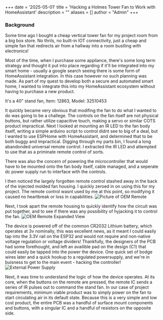 +++
date = '2025-05-01'
title = 'Hacking a Holmes Tower Fan to Work with HomeAssistant'
description = ""
aliases = []
author = "Admin"
+++
### Background
Some time ago I bought a cheap vertical tower fan for my project room from a big box store. No thrils, no built-in IOT connectivity, just a cheap and simple fan that redirects air from a hallway into a room bustling with electronics! 

Most of the time, when I purchase some appliance, there's some long term strategy and thought it put into place regarding if it'll be integrated into my smart home - usually a google search seeing there is some form of HomeAssistant integration. In this case however no such planning was made.
As part of my quest to develop both a secure and automated smart home, I wanted to integrate this into my HomeAssistant ecosystem without having to purchase a new product. 

It's a 40" stand fan, Item: 12863, Model: 32510453

It quickly became very obvious that modifing the fan to do what I wanted to do was going to be a challege. The controls on the fan itself are not physical buttons, but rather utilize capacitive touch, making a servo or similar COTS product impractical.
Next I looked at mounting an IR LED to the fan body itself, writing a simple arduino script to control didnt see to big of a deal, but I wanted to use ESPHome with HomeAssistant, and determined that to be both buggy and impractical. Digging through my parts bin, I found a long abandonded universal remote control. I extracted the IR LED and attempted to use that as a priminate remote control of sorts.

There was also the concern of powering the microcontroller that would have to be mounted onto the fan body itself, cable managed, and a seperate dc power supply run to interface with the controls. 

I then noticed the largely forgotten remote control stashed away in the back of the injected molded fan housing. I quickly zeroed in on using this for my project. The remote control wasnt used by me at this point, so modifying it caused no heartbreak or loss in capabilities.
![Picture of OEM Remote](https://i.imgur.com/Y1FlCxr.jpeg)

Next, I took apart the remote housing to quickly identify how the circuit was put together, and to see if there was any possibility of hyjacking it to control the fan.
![OEM Remote Expanded View](https://i.imgur.com/zH0sJvq.jpeg)

The device is powered off of the common CR2032 Lithium battery, which operates at 3v nominally, this was excellent news, as it meant I could easily tap into the 3.3V rail on the ESP32 and would not require and non-native voltage regulation or voltage dividers! Thankfully, the designers of the PCB had some forethought, and left an availible pad on the design (C1) that could easily be tapped into the power the device. One quick set of bodge wires later and a quick hookup to a regulated powersupply, and we're in buisness to get to the main event - hacking the controller!
![External Power Supply](https://i.imgur.com/hfkfBWK.jpeg)


Next, it was time to understand the logic of how the device operates. At its core, when the buttons on the remote are pressed, the remote IC sends a series of IR pulses out to command the stand fan. In our case of project requirements, minimum viable product was to simply power on the fan to start circulating air in its default state. Because this is a very simple and low cost product, the entire PCB was a handful of surface mount components and buttons, with a singular IC and a handful of resistors on the opposite side.

